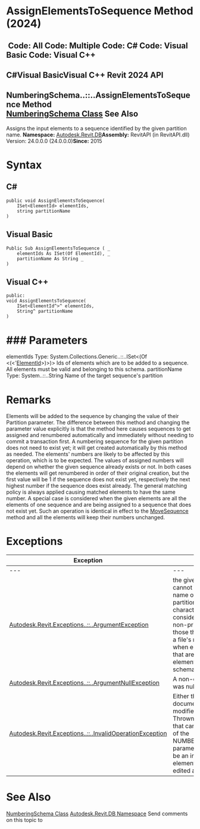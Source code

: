 # AssignElementsToSequence Method (2024)

﻿
 Code: All Code: Multiple Code: C# Code: Visual Basic Code: Visual C++   
---  
C#Visual BasicVisual C++
Revit 2024 API  
---  
NumberingSchema..::..AssignElementsToSequence Method   
[NumberingSchema Class](8f2b22da-5963-301f-44d8-10c68828c436.md "NumberingSchema Class") See Also  
---  
Assigns the input elements to a sequence identified by the given partition name. 
**Namespace:** [Autodesk.Revit.DB](87546ba7-461b-c646-cbb1-2cb8f5bff8b2.md "Autodesk.Revit.DB Namespace")**Assembly:** RevitAPI (in RevitAPI.dll) Version: 24.0.0.0 (24.0.0.0)**Since:** 2015 
# Syntax
C#  
---  
```text
public void AssignElementsToSequence(
	ISet<ElementId> elementIds,
	string partitionName
)
```
  
Visual Basic  
---  
```text
Public Sub AssignElementsToSequence ( _
	elementIds As ISet(Of ElementId), _
	partitionName As String _
)
```
  
Visual C++  
---  
```text
public:
void AssignElementsToSequence(
	ISet<ElementId^>^ elementIds, 
	String^ partitionName
)
```
  
# ### Parameters
elementIds
    Type: System.Collections.Generic..::..ISet<(Of <(<'[ElementId](44f3f7b1-3229-3404-93c9-dc5e70337dd6.md "ElementId Class")>)>)> Ids of elements which are to be added to a sequence. All elements must be valid and belonging to this schema. 
partitionName
    Type: System..::..String Name of the target sequence's partition 
# Remarks
Elements will be added to the sequence by changing the value of their Partition parameter. The difference between this method and changing the parameter value explicitly is that the method here causes sequences to get assigned and renumbered automatically and immediately without needing to commit a transaction first.
A numbering sequence for the given partition does not need to exist yet; it will get created automatically by this method as needed.
The elements' numbers are likely to be affected by this operation, which is to be expected. The values of assigned numbers will depend on whether the given sequence already exists or not. In both cases the elements will get renumbered in order of their original creation, but the first value will be 1 if the sequence does not exist yet, respectively the next highest number if the sequence does exist already. The general matching policy is always applied causing matched elements to have the same number.
A special case is considered when the given elements are all the elements of one sequence and are being assigned to a sequence that does not exist yet. Such an operation is identical in effect to the [MoveSequence](9ae38f60-e76f-5bd7-1d71-bd57cf06f641.md "MoveSequence Method") method and all the elements will keep their numbers unchanged.
# Exceptions
| Exception | Condition |
| --- | --- |
| --- | --- |
| [Autodesk.Revit.Exceptions..::..ArgumentException](2e6e4206-97a8-dd4b-df5d-4269f4bb6088.md "ArgumentException Class") | the given partitionName cannot be used as a valid name of a numbering partition because it contains characters that are considered invalid, such as non-printable characters or those that cannot be used in a file's name. -or- Thrown when elementIds contains Ids that are either invalid or of elements not from this schema. |
| [Autodesk.Revit.Exceptions..::..ArgumentNullException](631e1424-60f4-929b-4e52-dda9dcd26316.md "ArgumentNullException Class") | A non-optional argument was null |
| [Autodesk.Revit.Exceptions..::..InvalidOperationException](9e715f03-3884-e539-4dd6-8d7545733adc.md "InvalidOperationException Class") | Either the schema or its document cannot be modified at present. -or- Thrown if there is an element that cannot have new value of the NUMBER_PARTITION_PARAM parameter assigned. It may be an indication that the element is not free to be edited at present. |

# See Also
[NumberingSchema Class](8f2b22da-5963-301f-44d8-10c68828c436.md "NumberingSchema Class")
[Autodesk.Revit.DB Namespace](87546ba7-461b-c646-cbb1-2cb8f5bff8b2.md "Autodesk.Revit.DB Namespace")
Send comments on this topic to 